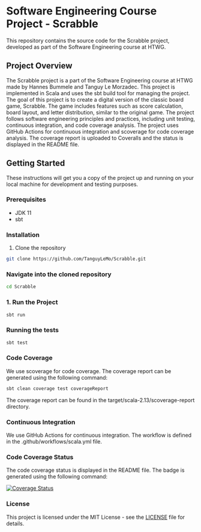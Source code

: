 # Software Engineering Course Project - Scrabble

This repository contains the source code for the Scrabble project, developed as part of the Software Engineering course at HTWG.

## Project Overview

The Scrabble project is a part of the Software Engineering course at HTWG made by Hannes Bummele and Tanguy Le Morzadec. This project is implemented in Scala and uses the sbt build tool for managing the project. The goal of this project is to create a digital version of the classic board game, Scrabble. The game includes features such as score calculation, board layout, and letter distribution, similar to the original game. The project follows software engineering principles and practices, including unit testing, continuous integration, and code coverage analysis. The project uses GitHub Actions for continuous integration and scoverage for code coverage analysis. The coverage report is uploaded to Coveralls and the status is displayed in the README file.

## Getting Started

These instructions will get you a copy of the project up and running on your local machine for development and testing purposes.

### Prerequisites

- JDK 11
- sbt

### Installation

1. Clone the repository
```bash
git clone https://github.com/TanguyLeMo/Scrabble.git
````
### Navigate into the cloned repository
```bash
cd Scrabble
```
### 1. Run the Project
```bash
sbt run
```

### Running the tests
```bash
sbt test
```
### Code Coverage
We use scoverage for code coverage. The coverage report can be generated using the following command:
```bash
sbt clean coverage test coverageReport
```
The coverage report can be found in the target/scala-2.13/scoverage-report directory.

### Continuous Integration
We use GitHub Actions for continuous integration. The workflow is defined in the .github/workflows/scala.yml file.

### Code Coverage Status
The code coverage status is displayed in the README file. The badge is generated using the following command:

[![Coverage Status](https://coveralls.io/repos/github/TanguyLeMo/Scrabble/badge.svg?branch=master)](https://coveralls.io/github/TanguyLeMo/Scrabble?branch=master)

### License
This project is licensed under the MIT License - see the [LICENSE](LISCENCE) file for details.
